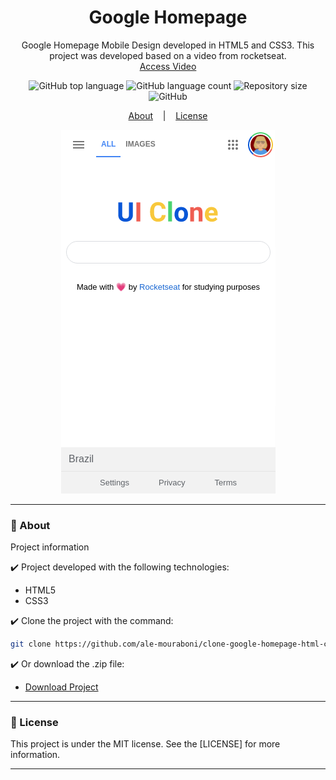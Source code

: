 <h1 align="center">Google Homepage</h1>
<p align="center">Google Homepage Mobile Design developed in HTML5 and CSS3. This project was developed based on a video from rocketseat.
</br>
<a href="https://www.youtube.com/watch?v=KgjzE1Sxtq0">Access Video</a>
</p>

<p align="center">
  <img alt="GitHub top language" src="https://img.shields.io/github/languages/top/ale-mouraboni/clone-google-homepage-html-css">

  <img alt="GitHub language count" src="https://img.shields.io/github/languages/count/ale-mouraboni/clone-google-homepage-html-css">

  <img alt="Repository size" src="https://img.shields.io/github/repo-size/ale-mouraboni/clone-google-homepage-html-css">

  <img alt="GitHub" src="https://img.shields.io/github/license/ale-mouraboni/clone-google-homepage-html-css">
</p>

<p align="center">
  <a href="#rocket-about">About</a>
  &nbsp;&nbsp;&nbsp;|&nbsp;&nbsp;&nbsp;
  <a href="#memo-license">License</a>
</p>

<p align="center">
  <img src="github/demo.png">
</p>

---

### :rocket: About
Project information

:heavy_check_mark: Project developed with the following technologies:
* HTML5
* CSS3

:heavy_check_mark: Clone the project with the command:

```sh
git clone https://github.com/ale-mouraboni/clone-google-homepage-html-css.git
```  
  
:heavy_check_mark: Or download the .zip file:  
  
* [Download Project](https://github.com/ale-mouraboni/clone-google-homepage-html-css/archive/refs/heads/main.zip)

---

### :memo: License
This project is under the MIT license. See the [LICENSE] for more information.

---

